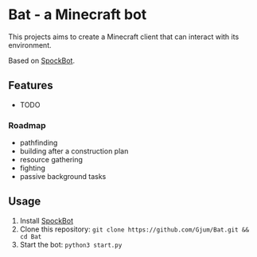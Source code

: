 Bat - a Minecraft bot
=====================

This projects aims to create a Minecraft client that can interact with its environment.

Based on [SpockBot](https://github.com/SpockBotMC/SpockBot).

Features
--------

- TODO

### Roadmap

- pathfinding
- building after a construction plan
- resource gathering
- fighting
- passive background tasks

Usage
-----

1. Install [SpockBot](https://github.com/SpockBotMC/SpockBot)
2. Clone this repository: `git clone https://github.com/Gjum/Bat.git && cd Bat`
3. Start the bot: `python3 start.py`

